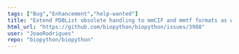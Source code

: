 ```yaml
---
tags: ["Bug","Enhancement","help-wanted"]
title: "Extend PDBList obsolete handling to mmCIF and mmtf formats as well as assemblies"
html_url: "https://github.com/biopython/biopython/issues/3988"
user: "JoaoRodrigues"
repo: "biopython/biopython"
---
```


